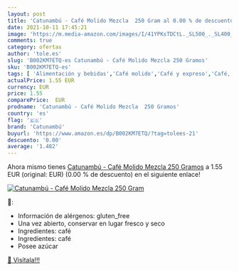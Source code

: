 ```yaml
---
layout: post
title: 'Catunambú - Café Molido Mezcla  250 Gram al 0.00 % de descuento'
date: 2021-10-11 17:45:21
image: 'https://m.media-amazon.com/images/I/41YPKsTDCtL._SL500_._SL400_.jpg'
comments: true
category: ofertas
author: 'tole.es'
slug: 'B002KM7ETQ-es Catunambú - Café Molido Mezcla 250 Gramos'
sku: 'B002KM7ETQ-es'
tags: [ 'Alimentación y bebidas','Café molido','Café y expreso','Café, té y bebidas','café','catunambú', ]
actualPrice: 1.55 EUR
currency: EUR
price: 1.55
comparePrice:  EUR
prodname: 'Catunambú - Café Molido Mezcla  250 Gramos'
country: 'es'
flag: '🇪🇸'
brand: 'Catunambú'
buyurl: 'https://www.amazon.es/dp/B002KM7ETQ/?tag=tolees-21'
descuento: '0.00'
average: '1.482'
---
```


Ahora mismo tienes [Catunambú - Café Molido Mezcla  250 Gramos](https://www.amazon.es/dp/B002KM7ETQ/?tag=tolees-21) a 1.55 EUR (original:  EUR) (0.00 %  de descuento) en el siguiente enlace!

[![Catunambú - Café Molido Mezcla  250 Gram](https://m.media-amazon.com/images/I/41YPKsTDCtL._SL500_._SL400_.jpg)](https://www.amazon.es/dp/B002KM7ETQ/?tag=tolees-21)

🔎:

- Información de alérgenos: gluten_free
- Una vez abierto, conservar en lugar fresco y seco
- Ingredientes: café
- Ingredientes: café
- Posee azúcar

[🛒 Visítala!!!](https://www.amazon.es/dp/B002KM7ETQ/?tag=tolees-21)
